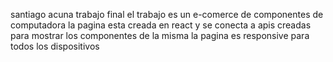 santiago acuna
trabajo final
el trabajo es un e-comerce de componentes de computadora
la pagina esta creada en react y se conecta a apis creadas para mostrar los componentes de la misma
la pagina es responsive para todos los dispositivos 
